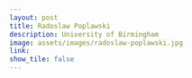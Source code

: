 ```yaml
---
layout: post
title: Radoslaw Poplawski
description: University of Birmingham
image: assets/images/radoslaw-poplawski.jpg
link: 
show_tile: false
---
```

